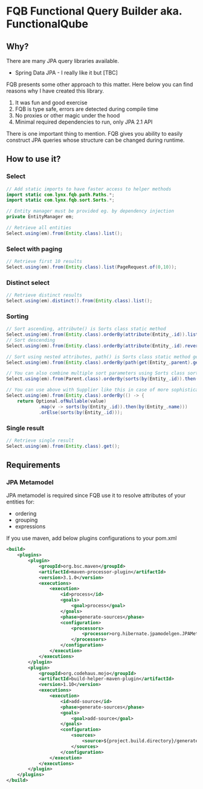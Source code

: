 # FQB Functional Query Builder aka. FunctionalQube

## Why?

There are many JPA query libraries available.

* Spring Data JPA - I really like it but [TBC]

FQB presents some other approach to this matter. Here below you can find reasons why I have created this library.

1. It was fun and good exercise
2. FQB is type safe, errors are detected during compile time
3. No proxies or other magic under the hood
4. Minimal required dependencies to run, only JPA 2.1 API 

There is one important thing to mention. FQB gives you ability to easily construct JPA queries whose structure can be changed during runtime. 

## How to use it?

### Select

```java
// Add static imports to have faster access to helper methods
import static com.lynx.fqb.path.Paths.*;
import static com.lynx.fqb.sort.Sorts.*;

// Entity manager must be provided eg. by dependency injection
private EntityManager em;

// Retrieve all entities
Select.using(em).from(Entity.class).list();
```
### Select with paging
```java
// Retrieve first 10 results
Select.using(em).from(Entity.class).list(PageRequest.of(0,10));
```
### Distinct select
```java
// Retrieve distinct results
Select.using(em).distinct().from(Entity.class).list();
```
### Sorting
```java
// Sort ascending, attribute() is Sorts class static method
Select.using(em).from(Entity.class).orderBy(attribute(Entity_.id)).list();
// Sort descending
Select.using(em).from(Entity.class).orderBy(attribute(Entity_.id).reversed()).list();

// Sort using nested attributes, path() is Sorts class static method get() is Paths class static method
Select.using(em).from(Entity.class).orderBy(path(get(Entity_.parent).get(Parent_.id)).list();

// You can also combine multiple sort parameters using Sorts class sorts() and by() static methods, composing them with then() method  
Select.using(em).from(Parent.class).orderBy(sorts(by(Entity_.id)).then(by(Entity_.name))).list();

// You can use above with Supplier like this in case of more sophisticated orders resolution required, eg. based on some variables or parameters values 
Select.using(em).from(Entity.class).orderBy(() -> {
    return Optional.ofNullable(value)
            .map(v -> sorts(by(Entity_.id)).then(by(Entity_.name)))
            .orElse(sorts(by(Entity_.id)));

```
### Single result
```java
// Retrieve single result
Select.using(em).from(Entity.class).get();
```  

## Requirements

### JPA Metamodel 

JPA metamodel is required since FQB use it to resolve attributes of your entities for:

* ordering
* grouping
* expressions 

If you use maven, add below plugins configurations to your pom.xml

```xml
<build>
    <plugins>
        <plugin>
            <groupId>org.bsc.maven</groupId>
            <artifactId>maven-processor-plugin</artifactId>
            <version>3.1.0</version>
            <executions>
                <execution>
                    <id>process</id>
                    <goals>
                        <goal>process</goal>
                    </goals>
                    <phase>generate-sources</phase>
                    <configuration>
                        <processors>
                            <processor>org.hibernate.jpamodelgen.JPAMetaModelEntityProcessor</processor>
                        </processors>
                    </configuration>
                </execution>
            </executions>
        </plugin>
        <plugin>
            <groupId>org.codehaus.mojo</groupId>
            <artifactId>build-helper-maven-plugin</artifactId>
            <version>1.10</version>
            <executions>
                <execution>
                    <id>add-source</id>
                    <phase>generate-sources</phase>
                    <goals>
                        <goal>add-source</goal>
                    </goals>
                    <configuration>
                        <sources>
                            <source>${project.build.directory}/generated-sources/apt/</source>
                        </sources>
                    </configuration>
                </execution>
            </executions>
        </plugin>
    </plugins>
</build>
```  

